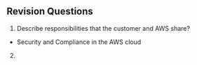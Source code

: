 ## Revision Questions
1. Describe responsibilities that the customer and AWS share?
- Security and Compliance in the AWS cloud

2. 